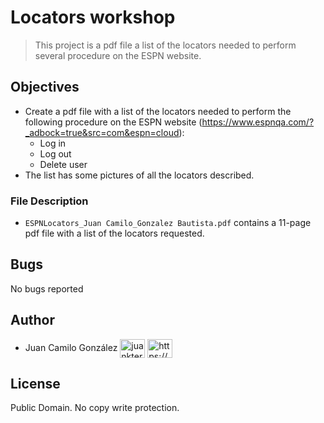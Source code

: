 # Locators workshop
> This project is a pdf file a list of the locators needed to perform several procedure on the ESPN website. 

## Objectives

- Create a pdf file with a list of the locators needed to perform the following procedure on the ESPN website (https://www.espnqa.com/?_adbock=true&src=com&espn=cloud):
  - Log in
  - Log out
  - Delete user
- The list has some pictures of all the locators described.  

### File Description

- ```ESPNLocators_Juan Camilo_Gonzalez Bautista.pdf``` contains a 11-page pdf file with a list of the locators requested.

## Bugs

No bugs reported

## Author

- Juan Camilo González <a href="https://twitter.com/juankter" target="blank"><img align="center" src="https://raw.githubusercontent.com/rahuldkjain/github-profile-readme-generator/master/src/images/icons/Social/twitter.svg" alt="juankter" height="30" width="40" /></a>
  <a href="https://bit.ly/2MBNR0t" target="blank"><img align="center" src="https://raw.githubusercontent.com/rahuldkjain/github-profile-readme-generator/master/src/images/icons/Social/linked-in-alt.svg" alt="https://bit.ly/2mbnr0t" height="30" width="40" /></a>

## License

Public Domain. No copy write protection.
